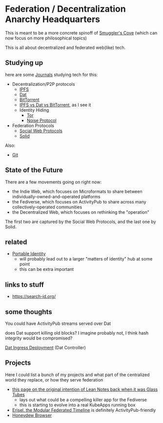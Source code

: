 # Federation / Decentralization Anarchy Headquarters

This is meant to be a more concrete spinoff of [Smuggler's Cove](b39ge-ag6e2-y39vc-qwm8a-cmwmy) (which can now focus on more philosophical topics)

This is all about decentralized and federated web(like) tech.

## Studying up

here are some [Journals](jg1g6-ex272-0h8cp-te3en-0y9cq) studying tech for this:

- Decentralization/P2P protocols
  - [IPFS](4g3s4-t7yp4-yx97b-ptzwy-tj1he)
  - [Dat](8ddf3-z8x3g-ppab4-dzm4g-m3g2h)
  - [BitTorrent](fhpaj-h3r2g-67a3e-jx6jy-0prf7)
  - [IPFS vs Dat vs BitTorrent](rs2cr-fe54h-mk9c6-hszd3-rz6jp), as I see it
  - Identity Hiding
    - [Tor](qxj1f-9rcjy-cwa3f-pnraj-jqz7t)
    - [Noise Protocol](8ajqc-x7137-jpagp-anj0d-pp3we)
- Federation Protocols
  - [Social Web Protocols](khjv5-3rj5m-m3a6h-n5zay-k3nxd)
  - [Solid](mj9xe-zafae-m791f-pptpx-affgj)

Also:

- [Git](wwjs3-ne3eb-r3a39-9x7vd-xfdtz)

## State of the Future

There are a few movements going on right now:

- the Indie Web, which focuses on Microformats to share between individually-owned-and-operated platforms
- the Fediverse, which focuses on ActivityPub to share across many collectively-operated communities
- the Decentralized Web, which focuses on rethinking the "operation"

The first two are captured by the Social Web Protocols, and the last one by Solid.

## related

- [Portable Identity](cjjjj-8ccj8-6va1s-8p856-cjv8r)
  - will probably lead out to a larger "matters of identity" hub at some point
  - this can be extra important

## links to stuff

- https://search-id.org/

## some thoughts

You could have ActivityPub streams served over Dat

does Dat support killing old blocks? I imagine probably not, I think hash integrity would be compromised?

[Dat Ingress Deployment](nvn8p-ct6d3-0088k-5x2rm-8yq0e) (Dat Controller)

## Projects

Here I could list a bunch of my projects and what part of the centralized world they replace, or how they serve federation

- [this page on the original intention of Lean Notes back when it was Glass Tubes](0d8cc-k29em-qw93j-mj01y-dkf5a)
  - lays out what could be a compelling killer app for the Fediverse
  - this is starting to evolve into a real KubeApps running box
- [Erisel, the Modular Federated Timeline](mhmrc-a1fqb-8m9yc-bjq3m-ph145) is definitely ActivityPub-friendly
- [Honeydew Browser](qfxxj-99818-mkar6-2xdfx-tt10c)
